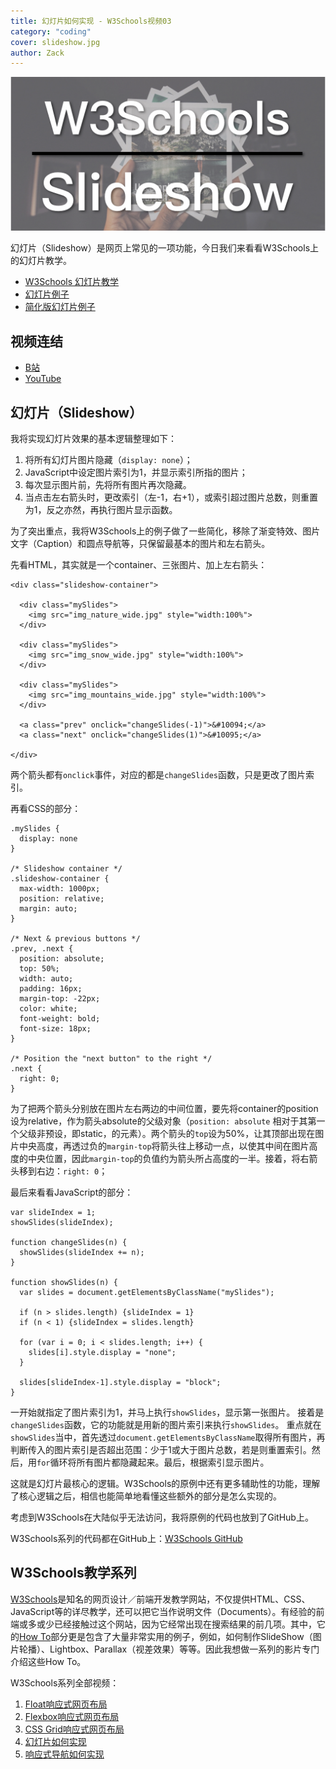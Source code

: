 ```yaml
---
title: 幻灯片如何实现 - W3Schools视频03
category: "coding"
cover: slideshow.jpg
author: Zack
---
```


![幻灯片](slideshow.jpg)

幻灯片（Slideshow）是网页上常见的一项功能，今日我们来看看W3Schools上的幻灯片教学。

* [W3Schools 幻灯片教学](https://www.w3schools.com/howto/howto_js_slideshow.asp)
* [幻灯片例子](https://www.w3schools.com/howto/tryit.asp?filename=tryhow_js_slideshow)
* [简化版幻灯片例子](https://zacharychim.github.io/W3Schools/4_slideshow/)

## 视频连结

* [B站](https://www.bilibili.com/video/av45927107/)
* [YouTube](https://youtu.be/ZXmceyqTnFo)

## 幻灯片（Slideshow）

我将实现幻灯片效果的基本逻辑整理如下：

1. 将所有幻灯片图片隐藏（`display: none`）；
2. JavaScript中设定图片索引为1，并显示索引所指的图片；
3. 每次显示图片前，先将所有图片再次隐藏。
4. 当点击左右箭头时，更改索引（左-1，右+1），或索引超过图片总数，则重置为1，反之亦然，再执行图片显示函数。

为了突出重点，我将W3Schools上的例子做了一些简化，移除了渐变特效、图片文字（Caption）和圆点导航等，只保留最基本的图片和左右箭头。

先看HTML，其实就是一个container、三张图片、加上左右箭头：

```
<div class="slideshow-container">

  <div class="mySlides">
    <img src="img_nature_wide.jpg" style="width:100%">
  </div>

  <div class="mySlides">
    <img src="img_snow_wide.jpg" style="width:100%">
  </div>

  <div class="mySlides">
    <img src="img_mountains_wide.jpg" style="width:100%">
  </div>

  <a class="prev" onclick="changeSlides(-1)">&#10094;</a>
  <a class="next" onclick="changeSlides(1)">&#10095;</a>

</div>
```

两个箭头都有`onclick`事件，对应的都是`changeSlides`函数，只是更改了图片索引。

再看CSS的部分：

```
.mySlides {
  display: none
}

/* Slideshow container */
.slideshow-container {
  max-width: 1000px;
  position: relative;
  margin: auto;
}

/* Next & previous buttons */
.prev, .next {
  position: absolute;
  top: 50%;
  width: auto;
  padding: 16px;
  margin-top: -22px;
  color: white;
  font-weight: bold;
  font-size: 18px;
}

/* Position the "next button" to the right */
.next {
  right: 0;
}
```

为了把两个箭头分别放在图片左右两边的中间位置，要先将container的position设为relative，作为箭头absolute的父级对象（`position: absolute` 相对于其第一个父级非预设，即static，的元素）。两个箭头的`top`设为50%，让其顶部出现在图片中央高度，再透过负的`margin-top`将箭头往上移动一点，以使其中间在图片高度的中央位置，因此`margin-top`的负值约为箭头所占高度的一半。接着，将右箭头移到右边：`right: 0`；

最后来看看JavaScript的部分：

```
var slideIndex = 1;
showSlides(slideIndex);

function changeSlides(n) {
  showSlides(slideIndex += n);
}

function showSlides(n) {
  var slides = document.getElementsByClassName("mySlides");
  
  if (n > slides.length) {slideIndex = 1}
  if (n < 1) {slideIndex = slides.length}
  
  for (var i = 0; i < slides.length; i++) {
    slides[i].style.display = "none";  
  }

  slides[slideIndex-1].style.display = "block";  
}
```

一开始就指定了图片索引为1，并马上执行`showSlides`，显示第一张图片。
接着是`changeSlides`函数，它的功能就是用新的图片索引来执行`showSlides`。
重点就在`showSlides`当中，首先透过`document.getElementsByClassName`取得所有图片，再判断传入的图片索引是否超出范围：少于1或大于图片总数，若是则重置索引。然后，用`for`循环将所有图片都隐藏起来。最后，根据索引显示图片。

这就是幻灯片最核心的逻辑。W3Schools的原例中还有更多辅助性的功能，理解了核心逻辑之后，相信也能简单地看懂这些额外的部分是怎么实现的。

考虑到W3Schools在大陆似乎无法访问，我将原例的代码也放到了GitHub上。

W3Schools系列的代码都在GitHub上：[W3Schools GitHub](https://github.com/ZacharyChim/W3Schools)

## W3Schools教学系列

[W3Schools](https://www.w3schools.com)是知名的网页设计／前端开发教学网站，不仅提供HTML、CSS、JavaScript等的详尽教学，还可以把它当作说明文件（Documents）。有经验的前端或多或少已经接触过这个网站，因为它经常出现在搜索结果的前几项。其中，它的[How To](https://www.w3schools.com/howto/default.asp)部分更是包含了大量非常实用的例子，例如，如何制作SlideShow（图片轮播）、Lightbox、Parallax（视差效果）等等。因此我想做一系列的影片专门介绍这些How To。

W3Schools系列全部视频：

1. [Float响应式网页布局](https://zacklive.com/w3schools-web-layout/)
2. [Flexbox响应式网页布局](https://zacklive.com/w3schools-flex/)
3. [CSS Grid响应式网页布局](https://zacklive.com/w3schools-grid/)
4. [幻灯片如何实现](https://zacklive.com/w3schools-slideshow/)
5. [响应式导航如何实现](https://zacklive.com/w3schools-responsvie-nav/)